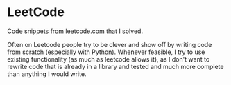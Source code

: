 # LeetCode
Code snippets from leetcode.com that I solved. 

Often on Leetcode people try to be clever and show off by writing code 
from scratch (especially with Python). 
Whenever feasible, I try to use existing functionality (as much as leetcode
allows it), as I don't want to rewrite code that is already in a library 
and tested and much more complete than anything I would write. 

